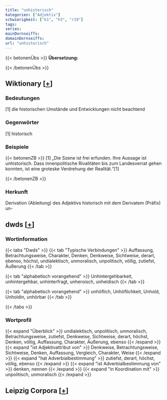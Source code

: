 ```yaml
---
title: "unhistorisch"
kategorien: ["Adjektiv"]
schwierigkeit: ["k1", "h3", "r19"]
tags:
series:
mainDornseiffs:
domainDornseiffs:
url: "unhistorisch"
---
```


{{< betonenÜbs >}}
**Übersetzung:**  
  
{{< /betonenÜbs >}}

## Wiktionary [[+](https://de.wiktionary.org/wiki/unhistorisch)]

### Bedeutungen
[1] die historischen Umstände und Entwicklungen nicht beachtend  

### Gegenwörter
[1] historisch  

### Beispiele
{{< betonenZB >}}
[1] „Die Szene ist frei erfunden. Ihre Aussage ist unhistorisch. Dass innenpolitische Rivalitäten bis zum Landesverrat gehen konnten, ist eine groteske Verdrehung der Realität.“[1]  

{{< /betonenZB >}}
### Herkunft
Derivation (Ableitung) des Adjektivs historisch mit dem Derivatem (Präfix) un-  



## dwds [[+](https://www.dwds.de/wb/unhistorisch)]

### Wortinformation
{{< tabs "Dwds" >}}
{{< tab "Typische Verbindungen" >}}
Auffassung, Betrachtungsweise, Charakter, Denken, Denkweise, Sichtweise, derart, ebenso, höchst, undialektisch, unmoralisch, unpolitisch, völlig, zutiefst, Äußerung
{{< /tab >}}

{{< tab "alphabetisch vorangehend" >}}
Unhintergehbarkeit, unhintergehbar, unhinterfragt, unheroisch, unheldisch
{{< /tab >}}

{{< tab "alphabetisch vorangehend" >}}
unhöflich, Unhöflichkeit, Unhold, Unholdin, unhörbar
{{< /tab >}}

{{< /tabs >}}

### Wortprofil
{{< expand "Überblick" >}} undialektisch, unpolitisch, unmoralisch, Betrachtungsweise, zutiefst, Denkweise, Sichtweise, derart, höchst, Denken, völlig, Auffassung, Charakter, Äußerung, ebenso {{< /expand >}}
{{< expand "ist Adjektivattribut von" >}} Denkweise, Betrachtungsweise, Sichtweise, Denken, Auffassung, Vergleich, Charakter, Weise {{< /expand >}}
{{< expand "hat Adverbialbestimmung" >}} zutiefst, derart, höchst, völlig, ebenso {{< /expand >}}
{{< expand "ist Adverbialbestimmung von" >}} denken, nennen {{< /expand >}}
{{< expand "in Koordination mit" >}} unpolitisch, unmoralisch {{< /expand >}}

## Leipzig Corpora [[+](https://corpora.uni-leipzig.de/en/res?word=unhistorisch&corpusId=deu_newscrawl-public_2018)]

